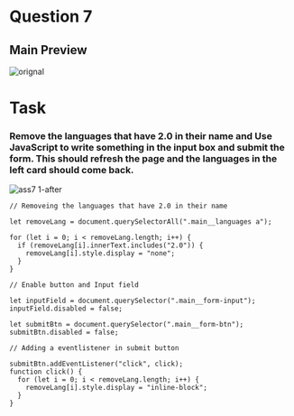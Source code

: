 # Question 7
## Main Preview
![orignal](https://user-images.githubusercontent.com/97457589/215985068-64568524-f37c-4ce7-bbc6-648322e51b74.png)

# Task
### Remove the languages that have 2.0 in their name and Use JavaScript to write something in the input box and submit the form. This should refresh the page and the languages in the left card should come back.
![ass7 1-after](https://user-images.githubusercontent.com/97457589/215985637-a61bab86-4fa8-47ac-a11e-0ce27d17c32e.png) 

```
// Removeing the languages that have 2.0 in their name

let removeLang = document.querySelectorAll(".main__languages a");

for (let i = 0; i < removeLang.length; i++) {
  if (removeLang[i].innerText.includes("2.0")) {
    removeLang[i].style.display = "none";
  }
}

// Enable button and Input field

let inputField = document.querySelector(".main__form-input");
inputField.disabled = false;

let submitBtn = document.querySelector(".main__form-btn");
submitBtn.disabled = false;

// Adding a eventlistener in submit button

submitBtn.addEventListener("click", click);
function click() {
  for (let i = 0; i < removeLang.length; i++) {
    removeLang[i].style.display = "inline-block";
  }
}

```
